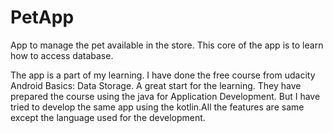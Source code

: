 # PetApp
App to manage the pet available in the store. This core of the app is to learn how to access database.


The app is a part of my learning. I have done the free course from udacity Android Basics: Data Storage.
A great start for the learning. They have prepared the course using the java for Application Development.
But I have tried to develop the same app using the kotlin.All the features are same except the language used for the 
development.

